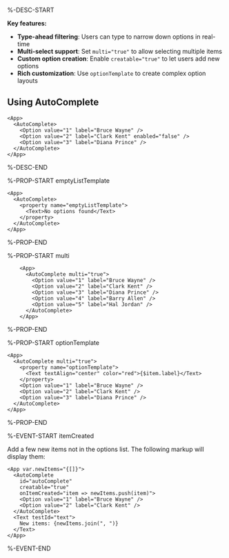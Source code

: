%-DESC-START

**Key features:**
- **Type-ahead filtering**: Users can type to narrow down options in real-time
- **Multi-select support**: Set `multi="true"` to allow selecting multiple items
- **Custom option creation**: Enable `creatable="true"` to let users add new options
- **Rich customization**: Use `optionTemplate` to create complex option layouts

## Using AutoComplete

```xmlui-pg copy display height="200px" name="Example: Using AutoComplete"
<App>
  <AutoComplete>
    <Option value="1" label="Bruce Wayne" />
    <Option value="2" label="Clark Kent" enabled="false" />
    <Option value="3" label="Diana Prince" />
  </AutoComplete>
</App>
```

%-DESC-END

%-PROP-START emptyListTemplate

```xmlui-pg copy display height="200px" name="Example: emptyListTemplate"
<App>
  <AutoComplete>
    <property name="emptyListTemplate">
      <Text>No options found</Text>
    </property>
  </AutoComplete>
</App>
```

%-PROP-END

%-PROP-START multi

```xmlui-pg copy display height="300px" name="Example: multi"
    <App>
      <AutoComplete multi="true">
        <Option value="1" label="Bruce Wayne" />
        <Option value="2" label="Clark Kent" />
        <Option value="3" label="Diana Prince" />
        <Option value="4" label="Barry Allen" />
        <Option value="5" label="Hal Jordan" />
      </AutoComplete>
    </App>
```

%-PROP-END

%-PROP-START optionTemplate

```xmlui-pg copy display height="300px" name="Example: optionTemplate"
<App>
  <AutoComplete multi="true">
    <property name="optionTemplate">
      <Text textAlign="center" color="red">{$item.label}</Text>
    </property>
    <Option value="1" label="Bruce Wayne" />
    <Option value="2" label="Clark Kent" />
    <Option value="3" label="Diana Prince" />
  </AutoComplete>
</App>
```

%-PROP-END

%-EVENT-START itemCreated

Add a few new items not in the options list. The following markup will display them:

```xmlui-pg copy display height="300px" name="Example: itemCreated"
<App var.newItems="{[]}">
  <AutoComplete
    id="autoComplete"
    creatable="true"
    onItemCreated="item => newItems.push(item)">
    <Option value="1" label="Bruce Wayne" />
    <Option value="2" label="Clark Kent" />
  </AutoComplete>
  <Text testId="text">
    New items: {newItems.join(", ")}
  </Text>
</App>
```

%-EVENT-END
